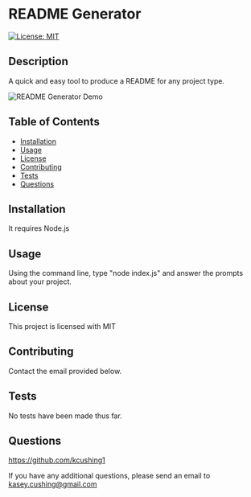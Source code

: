 # README Generator

[![License: MIT](https://img.shields.io/badge/License-MIT-yellow.svg)](https://opensource.org/licenses/MIT)

## Description

A quick and easy tool to produce a README for any project type.

![README Generator Demo](./assets/README-Generator-Demo.gif)

## Table of Contents

- [Installation](#installation)
- [Usage](#usage)
- [License](#license)
- [Contributing](#contributing)
- [Tests](#tests)
- [Questions](#questions)

## Installation

It requires Node.js

## Usage

Using the command line, type "node index.js" and answer the prompts about your project.

## License

This project is licensed with MIT

## Contributing

Contact the email provided below.

## Tests

No tests have been made thus far.

## Questions

https://github.com/kcushing1

If you have any additional questions, please send an email to kasey.cushing@gmail.com
